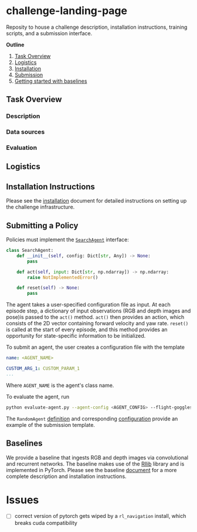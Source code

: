 # challenge-landing-page

Reposity to house a challenge description, installation instructions, training scripts, and a submission interface. 

__Outline__
1. [Task Overview](#Task-Overview)
2. [Logistics](#Logistics)
1. [Installation](#Installation-Instructions)
2. [Submission](#Submitting-a-policy)
2. [Getting started with baselines](#Baselines)

## Task Overview

### Description

### Data sources 

### Evaluation 

## Logistics

## Installation Instructions 

Please see the [installation](doc/installation.md) document for detailed instructions on setting up the challenge infrastructure. 

## Submitting a Policy

Policies must implement the [`SearchAgent`](aia_challenge/agents.py#L33) interface:

```python
class SearchAgent:
    def __init__(self, config: Dict[str, Any]) -> None:
        pass

    def act(self, input: Dict[str, np.ndarray]) -> np.ndarray:
        raise NotImplementedError()

    def reset(self) -> None:
        pass
```

The agent takes a user-specified configuration file as input. 
At each episode step, a dictionary of input observations (RGB and depth images and pose)is passed to the `act()` method. `act()` then provides an action, which consists of the 2D vector containing forward velocity and yaw rate. 
`reset()` is called at the start of every episode, and this method provides an opportunity for state-specific information to be initialized. 

To submit an agent, the user creates a configuration file with the template

```yaml
name: <AGENT_NAME>

CUSTOM_ARG_1: CUSTOM_PARAM_1
...
```

Where `AGENT_NAME` is the agent's class name. 

To evaluate the agent, run

```sh
python evaluate-agent.py --agent-config <AGENT_CONFIG> --flight-goggles-path <FLIGHT_GOGGLES_PATH> --base-port <BASE_PORT>
```

The `RandomAgent` [definition](aia_challenge/agents.py#L212) and corresponding [configuration](configs/eval-random-agent.yaml) provide an example of the submission template. 
   
## Baselines 

We provide a baseline that ingests RGB and depth images via convolutional and recurrent networks. The baseline makes use of the [Rllib](https://docs.ray.io/en/master/rllib/) library and is implemented in PyTorch. Please see the baseline [document](doc/baseline.md) for a more complete description and installation instructions. 

# Issues
- [ ] correct version of pytorch gets wiped by a `rl_navigation` install, which breaks cuda compatibility 

